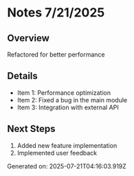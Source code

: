 # Notes 7/21/2025

## Overview
Refactored for better performance

## Details
- Item 1: Performance optimization
- Item 2: Fixed a bug in the main module
- Item 3: Integration with external API

## Next Steps
1. Added new feature implementation
2. Implemented user feedback

Generated on: 2025-07-21T04:16:03.919Z
